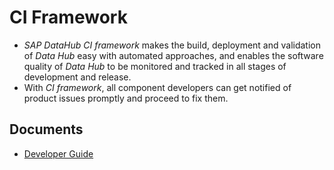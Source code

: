 # CI Framework
- *SAP DataHub CI framework* makes the build, deployment and validation of *Data Hub* easy with automated approaches, and enables the software quality of *Data Hub* to be monitored and tracked in all stages of development and release.  
- With *CI framework*, all component developers can get notified of product issues promptly and proceed to fix them.

## Documents

- [Developer Guide](https://github.wdf.sap.corp/pages/bdh/bdh-infra-tools/)
